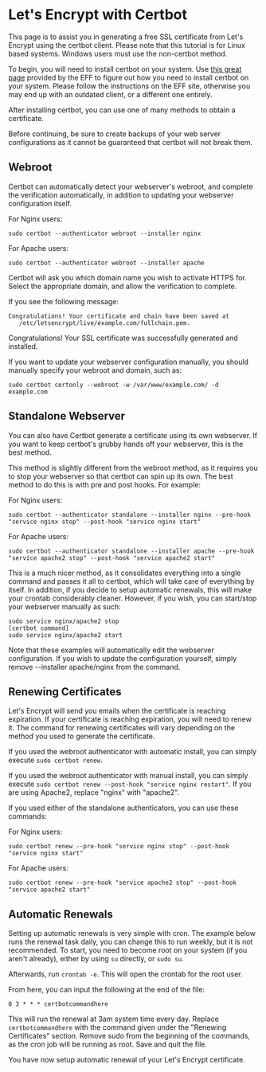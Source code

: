 # Let's Encrypt with Certbot

This page is to assist you in generating a free SSL certificate from Let's Encrypt using the certbot client. Please note that this tutorial is for Linux based systems. Windows users must use the non-certbot method.

To begin, you will need to install certbot on your system. Use [this great page](https://certbot.eff.org/) provided by the EFF to figure out how you need to install certbot on your system. Please follow the instructions on the EFF site, otherwise you may end up with an outdated client, or a different one entirely.

After installing certbot, you can use one of many methods to obtain a certificate.

Before continuing, be sure to create backups of your web server configurations as it cannot be guaranteed that certbot will not break them.

## Webroot

Certbot can automatically detect your webserver's webroot, and complete the verification automatically, in addition to updating your webserver configuration itself.

For Nginx users:
```
sudo certbot --authenticator webroot --installer nginx
```
For Apache users:
```
sudo certbot --authenticator webroot --installer apache
```
Certbot will ask you which domain name you wish to activate HTTPS for. Select the appropriate domain, and allow the verification to complete.

If you see the following message:
```
Congratulations! Your certificate and chain have been saved at
   /etc/letsencrypt/live/example.com/fullchain.pem.
```
Congratulations! Your SSL certificate was successfully generated and installed.

If you want to update your webserver configuration manually, you should manually specify your webroot and domain, such as:
```
sudo certbot certonly --webroot -w /var/www/example.com/ -d example.com
```

## Standalone Webserver
You can also have Certbot generate a certificate using its own webserver. If you want to keep certbot's grubby hands off your webserver, this is the best method.

This method is slightly different from the webroot method, as it requires you to stop your webserver so that certbot can spin up its own. The best method to do this is with pre and post hooks. For example:

For Nginx users:
```
sudo certbot --authenticator standalone --installer nginx --pre-hook "service nginx stop" --post-hook "service nginx start"
```
For Apache users:
```
sudo certbot --authenticator standalone --installer apache --pre-hook "service apache2 stop" --post-hook "service apache2 start"
```

This is a much nicer method, as it consolidates everything into a single command and passes it all to certbot, which will take care of everything by itself. In addition, if you decide to setup automatic renewals, this will make your crontab considerably cleaner. However, if you wish, you can start/stop your webserver manually as such:

```
sudo service nginx/apache2 stop
[certbot command]
sudo service nginx/apache2 start
```

Note that these examples will automatically edit the webserver configuration. If you wish to update the configuration yourself, simply remove --installer apache/nginx from the command.

## Renewing Certificates
Let's Encrypt will send you emails when the certificate is reaching expiration. If your certificate is reaching expiration, you will need to renew it. The command for renewing certificates will vary depending on the method you used to generate the certificate.

If you used the webroot authenticator with automatic install, you can simply execute `sudo certbot renew`.

If you used the webroot authenticator with manual install, you can simply execute `sudo certbot renew --post-hook "service nginx restart"`. If you are using Apache2, replace "nginx" with "apache2".

If you used either of the standalone authenticators, you can use these commands:

For Nginx users:
```
sudo certbot renew --pre-hook "service nginx stop" --post-hook "service nginx start"
```
For Apache users:
```
sudo certbot renew --pre-hook "service apache2 stop" --post-hook "service apache2 start"
```

## Automatic Renewals
Setting up automatic renewals is very simple with cron. The example below runs the renewal task daily, you can change this to run weekly, but it is not recommended. To start, you need to become root on your system (if you aren't already), either by using `su` directly, or `sudo su`.

Afterwards, run `crontab -e`. This will open the crontab for the root user.

From here, you can input the following at the end of the file:
```
0 3 * * * certbotcommandhere
```

This will run the renewal at 3am system time every day. Replace `certbotcommandhere` with the command given under the "Renewing Certificates" section. Remove sudo from the beginning of the commands, as the cron job will be running as root. Save and quit the file.

You have now setup automatic renewal of your Let's Encrypt certificate.
